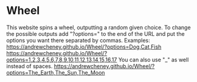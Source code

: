 # Wheel
This website spins a wheel, outputting a random given choice. To change the possible outputs add "?options=" to the end of the URL and put the options you want there separated by commas. 
Examples: 
https://andrewcheney.github.io/Wheel/?options=Dog,Cat,Fish
https://andrewcheney.github.io/Wheel/?options=1,2,3,4,5,6,7,8,9,10,11,12,13,14,15,16,17
You can also use "_" as well instead of spaces.
https://andrewcheney.github.io/Wheel/?options=The_Earth,The_Sun,The_Moon

